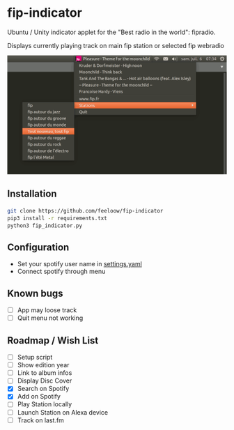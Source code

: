 # fip-indicator
<p>Ubuntu / Unity indicator applet for the "Best radio in the world": fipradio.</p>
<p>Displays currently playing track on main fip station or selected fip webradio</p>

![screenshot](https://raw.githubusercontent.com/feeloow/fip-indicator/master/screenshot.png "Indicator running in Unity")

## Installation

```bash
git clone https://github.com/feeloow/fip-indicator
pip3 install -r requirements.txt
python3 fip_indicator.py
```
## Configuration

* Set your spotify user name in [settings.yaml](https://github.com/feeloow/fip-indicator/blob/master/settings.yaml)
* Connect spotify through menu


## Known bugs
- [ ] App may loose track
- [ ] Quit menu not working 

## Roadmap / Wish List
- [ ] Setup script
- [ ] Show edition year 
- [ ] Link to album infos
- [ ] Display Disc Cover
- [x] Search on Spotify
- [x] Add on Spotify
- [ ] Play Station locally
- [ ] Launch Station on Alexa device
- [ ] Track on last.fm